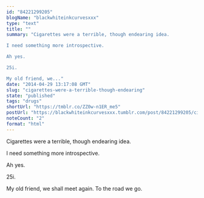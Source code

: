```yaml
---
id: "84221299205"
blogName: "blackwhiteinkcurvesxxx"
type: "text"
title: ""
summary: "Cigarettes were a terrible, though endearing idea.

I need something more introspective.

Ah yes.

25i.

My old friend, we..."
date: "2014-04-29 13:17:08 GMT"
slug: "cigarettes-were-a-terrible-though-endearing"
state: "published"
tags: "drugs"
shortUrl: "https://tmblr.co/ZZ0w-n1ER_me5"
postUrl: "https://blackwhiteinkcurvesxxx.tumblr.com/post/84221299205/cigarettes-were-a-terrible-though-endearing"
noteCount: "2"
format: "html"
---
```


Cigarettes were a terrible, though endearing idea.

I need something more introspective.

Ah yes.

25i.

My old friend, we shall meet again. To the road we go.
